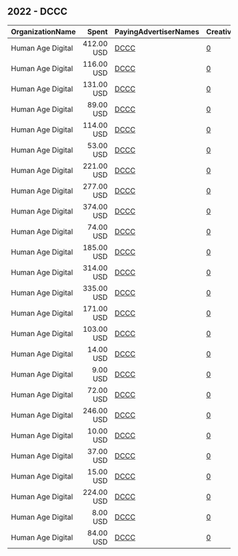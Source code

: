 ## 2022 - DCCC 
|OrganizationName|Spent|PayingAdvertiserNames|CreativeUrls|Impressions|Genders|AgeBrackets|CountryCodes|BillingAddresses|CandidateBallotInformation|
|:---|---:|:---|:---|---:|:---|:---|:---|:---|:---|
|Human Age Digital|412.00 USD|[DCCC](2022/DCCC.md)|[0](https://www.snap.com/political-ads/asset/9c53e15a7c1be41e6aad469e6a25f56bda11013c72c2ecb97de2d4eb4ad112d7?mediaType=mp4)|45,474||18+|united states|US|DCCC|
|Human Age Digital|116.00 USD|[DCCC](2022/DCCC.md)|[0](https://www.snap.com/political-ads/asset/cc857852cd0ee99867292ec5b8894e4b167d228ce4d66e5bfd477655b14a8807?mediaType=mov)|16,788||18+|united states|US||
|Human Age Digital|131.00 USD|[DCCC](2022/DCCC.md)|[0](https://www.snap.com/political-ads/asset/86e12f652db1ec34be2b3d57b4e69b35a1b7589788e302a32d892b73433efc51?mediaType=mov)|16,900||18+|united states|US||
|Human Age Digital|89.00 USD|[DCCC](2022/DCCC.md)|[0](https://www.snap.com/political-ads/asset/9578961580195ce0174f313e7b5a4e87bd54b8c21dda61e9d7c91b7658dfe517?mediaType=mp4)|18,111||18+|united states|US|DCCC|
|Human Age Digital|114.00 USD|[DCCC](2022/DCCC.md)|[0](https://www.snap.com/political-ads/asset/4d9581d6b9e2bba3d408323b946d89705354bad561671b27043485701745677e?mediaType=mp4)|7,552||18+|united states|US|DCCC|
|Human Age Digital|53.00 USD|[DCCC](2022/DCCC.md)|[0](https://www.snap.com/political-ads/asset/4d9581d6b9e2bba3d408323b946d89705354bad561671b27043485701745677e?mediaType=mp4)|10,783||18+|united states|US|DCCC|
|Human Age Digital|221.00 USD|[DCCC](2022/DCCC.md)|[0](https://www.snap.com/political-ads/asset/9c53e15a7c1be41e6aad469e6a25f56bda11013c72c2ecb97de2d4eb4ad112d7?mediaType=mp4)|14,405||18+|united states|US|DCCC|
|Human Age Digital|277.00 USD|[DCCC](2022/DCCC.md)|[0](https://www.snap.com/political-ads/asset/9578961580195ce0174f313e7b5a4e87bd54b8c21dda61e9d7c91b7658dfe517?mediaType=mp4)|16,671||18+|united states|US|DCCC|
|Human Age Digital|374.00 USD|[DCCC](2022/DCCC.md)|[0](https://www.snap.com/political-ads/asset/9a5761c5ee2d87e9c2dabaef808b51fd58ea3c41126a3afe1c4cb4f833ee5970?mediaType=mp4)|87,518||18+|united states|US|Rudy Salas para el Congresso|
|Human Age Digital|74.00 USD|[DCCC](2022/DCCC.md)|[0](https://www.snap.com/political-ads/asset/cc857852cd0ee99867292ec5b8894e4b167d228ce4d66e5bfd477655b14a8807?mediaType=mov)|17,173||18+|united states|US||
|Human Age Digital|185.00 USD|[DCCC](2022/DCCC.md)|[0](https://www.snap.com/political-ads/asset/9a5761c5ee2d87e9c2dabaef808b51fd58ea3c41126a3afe1c4cb4f833ee5970?mediaType=mp4)|45,556||18+|united states|US|Rudy Salas para el Congresso|
|Human Age Digital|314.00 USD|[DCCC](2022/DCCC.md)|[0](https://www.snap.com/political-ads/asset/9578961580195ce0174f313e7b5a4e87bd54b8c21dda61e9d7c91b7658dfe517?mediaType=mp4)|34,959||18+|united states|US|DCCC|
|Human Age Digital|335.00 USD|[DCCC](2022/DCCC.md)|[0](https://www.snap.com/political-ads/asset/b13abe38990a543c58317f78137c963625cd3c7edda52945f54a7aed1a73e2ff?mediaType=mp4)|78,828||18+|united states|US|Rudy Salas para el Congresso|
|Human Age Digital|171.00 USD|[DCCC](2022/DCCC.md)|[0](https://www.snap.com/political-ads/asset/cc857852cd0ee99867292ec5b8894e4b167d228ce4d66e5bfd477655b14a8807?mediaType=mov)|21,045||18+|united states|US||
|Human Age Digital|103.00 USD|[DCCC](2022/DCCC.md)|[0](https://www.snap.com/political-ads/asset/86e12f652db1ec34be2b3d57b4e69b35a1b7589788e302a32d892b73433efc51?mediaType=mov)|15,022||18+|united states|US||
|Human Age Digital|14.00 USD|[DCCC](2022/DCCC.md)|[0](https://www.snap.com/political-ads/asset/9c53e15a7c1be41e6aad469e6a25f56bda11013c72c2ecb97de2d4eb4ad112d7?mediaType=mp4)|1,924||18+|united states|US|DCCC|
|Human Age Digital|9.00 USD|[DCCC](2022/DCCC.md)|[0](https://www.snap.com/political-ads/asset/4d9581d6b9e2bba3d408323b946d89705354bad561671b27043485701745677e?mediaType=mp4)|941||18+|united states|US|DCCC|
|Human Age Digital|72.00 USD|[DCCC](2022/DCCC.md)|[0](https://www.snap.com/political-ads/asset/86e12f652db1ec34be2b3d57b4e69b35a1b7589788e302a32d892b73433efc51?mediaType=mov)|16,636||18+|united states|US||
|Human Age Digital|246.00 USD|[DCCC](2022/DCCC.md)|[0](https://www.snap.com/political-ads/asset/4d9581d6b9e2bba3d408323b946d89705354bad561671b27043485701745677e?mediaType=mp4)|27,539||18+|united states|US|DCCC|
|Human Age Digital|10.00 USD|[DCCC](2022/DCCC.md)|[0](https://www.snap.com/political-ads/asset/9578961580195ce0174f313e7b5a4e87bd54b8c21dda61e9d7c91b7658dfe517?mediaType=mp4)|1,351||18+|united states|US|DCCC|
|Human Age Digital|37.00 USD|[DCCC](2022/DCCC.md)|[0](https://www.snap.com/political-ads/asset/9c53e15a7c1be41e6aad469e6a25f56bda11013c72c2ecb97de2d4eb4ad112d7?mediaType=mp4)|3,763||18+|united states|US|DCCC|
|Human Age Digital|15.00 USD|[DCCC](2022/DCCC.md)|[0](https://www.snap.com/political-ads/asset/9578961580195ce0174f313e7b5a4e87bd54b8c21dda61e9d7c91b7658dfe517?mediaType=mp4)|1,388||18+|united states|US|DCCC|
|Human Age Digital|224.00 USD|[DCCC](2022/DCCC.md)|[0](https://www.snap.com/political-ads/asset/b13abe38990a543c58317f78137c963625cd3c7edda52945f54a7aed1a73e2ff?mediaType=mp4)|55,200||18+|united states|US|Rudy Salas para el Congresso|
|Human Age Digital|8.00 USD|[DCCC](2022/DCCC.md)|[0](https://www.snap.com/political-ads/asset/4d9581d6b9e2bba3d408323b946d89705354bad561671b27043485701745677e?mediaType=mp4)|1,103||18+|united states|US|DCCC|
|Human Age Digital|84.00 USD|[DCCC](2022/DCCC.md)|[0](https://www.snap.com/political-ads/asset/9c53e15a7c1be41e6aad469e6a25f56bda11013c72c2ecb97de2d4eb4ad112d7?mediaType=mp4)|17,000||18+|united states|US|DCCC|
